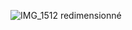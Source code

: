 ![IMG_1512 redimensionné](https://user-images.githubusercontent.com/112189528/225630957-f54defa3-33ee-4529-b364-ce0be38c056e.png)
